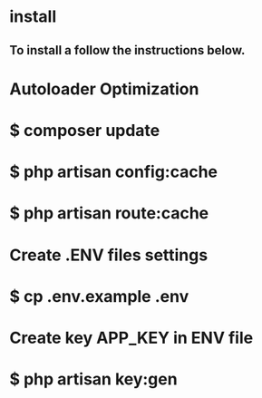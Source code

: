 # install
## To install a follow the instructions below.

# Autoloader Optimization
# $ composer update 
# $ php artisan config:cache 
# $ php artisan route:cache

# Create .ENV files settings
# $ cp .env.example .env

# Create key APP_KEY in ENV file
# $ php artisan key:gen


